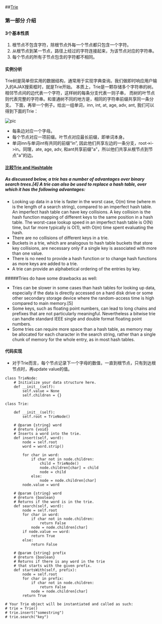 ##[Trie](http://blog.csdn.net/v_july_v/article/details/6897097)

### 第一部分 介绍
#### 3个基本性质
1. 根节点不包含字符，除根节点外每一个节点都只包含一个字符。
2. 从根节点到某一节点，路径上经过的字符连接起来，为该节点对应的字符串。
3. 每个节点的所有子节点包含的字符都不相同。

#### 实例分析
Trie树是简单但实用的数据结构，通常用于实现字典查询。我们做即时响应用户输入的AJAX搜索框时，就是Trie开始。
本质上，Trie是一颗存储多个字符串的树。相邻节点间的边代表一个字符，这样树的每条分支代表一则子串，
而树的叶节点则代表完整的字符串。和普通树不同的地方是，相同的字符串前缀共享同一条分支。
下面，再举一个例子。给出一组单词，inn, int, at, age, adv, ant, 我们可以得到下面的Trie：

![pic](http://hi.csdn.net/attachment/201110/22/0_13192967247f7E.gif)

* 每条边对应一个字母。
* 每个节点对应一项前缀。叶节点对应最长前缀，即单词本身。
* 单词inn与单词int有共同的前缀“in”, 因此他们共享左边的一条分支，root->i->in。同理，ate, age, adv, 和ant共享前缀"a"，所以他们共享从根节点到节点"a"的边。

#### [比较Trie and Hashtable](http://en.wikipedia.org/wiki/Trie)
##### As discussed below, a trie has a number of advantages over binary search trees.[4] A trie can also be used to replace a hash table, over which it has the following advantages:
* Looking up data in a trie is faster in the worst case, O(m) time (where m is the length of a search string), compared to an imperfect hash table. An imperfect hash table can have key collisions. A key collision is the hash function mapping of different keys to the same position in a hash table. The worst-case lookup speed in an imperfect hash table is O(N) time, but far more typically is O(1), with O(m) time spent evaluating the hash.
* There are no collisions of different keys in a trie.
* Buckets in a trie, which are analogous to hash table buckets that store key collisions, are necessary only if a single key is associated with more than one value.
* There is no need to provide a hash function or to change hash functions as more keys are added to a trie.
* A trie can provide an alphabetical ordering of the entries by key.

#####Tries do have some drawbacks as well:
* Tries can be slower in some cases than hash tables for looking up data, especially if the data is directly accessed on a hard disk drive or some other secondary storage device where the random-access time is high compared to main memory.[5]
* Some keys, such as floating point numbers, can lead to long chains and prefixes that are not particularly meaningful. Nevertheless a bitwise trie can handle standard IEEE single and double format floating point numbers.
* Some tries can require more space than a hash table, as memory may be allocated for each character in the search string, rather than a single chunk of memory for the whole entry, as in most hash tables.


#### 代码实现
* 对于Trie而言，每个节点记录下一个字母的数值，一直到根节点，只有到达根节点时，再update value的值。

```
class TrieNode:
    # Initialize your data structure here.
    def __init__(self):
        self.value = None
        self.children = {}

class Trie:

    def __init__(self):
        self.root = TrieNode()

    # @param {string} word
    # @return {void}
    # Inserts a word into the trie.
    def insert(self, word):
        node = self.root
        word = word.strip()
        
        for char in word:
            if char not in node.children:
                child = TrieNode()
                node.children[char] = child
                node = child 
            else:
                node = node.children[char]
        node.value = word

    # @param {string} word
    # @return {boolean}
    # Returns if the word is in the trie.
    def search(self, word):
        node = self.root
        for char in word:
            if char not in node.children:
                return False
            node = node.children[char]
        if node.value == word:
            return True
        else:
            return False

    # @param {string} prefix
    # @return {boolean}
    # Returns if there is any word in the trie
    # that starts with the given prefix.
    def startsWith(self, prefix):
        node = self.root
        for char in prefix:
            if char not in node.children:
                return False
            node = node.children[char]
        return True

# Your Trie object will be instantiated and called as such:
# trie = Trie()
# trie.insert("somestring")
# trie.search("key")
```

